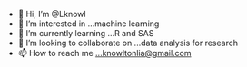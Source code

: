 - 👋 Hi, I’m @Lknowl
- 👀 I’m interested in ...machine learning 
- 🌱 I’m currently learning ...R and SAS
- 💞️ I’m looking to collaborate on ...data analysis for research 
- 📫 How to reach me ...knowltonlia@gmail.com

<!---
Lknowl/Lknowl is a ✨ special ✨ repository because its `README.md` (this file) appears on your GitHub profile.
You can click the Preview link to take a look at your changes.
--->
